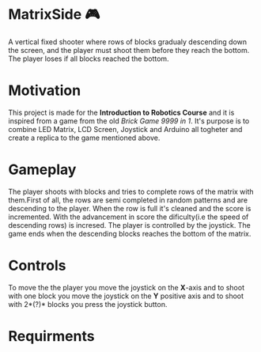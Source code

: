 # MatrixSide :video_game:
A vertical fixed shooter where rows of blocks gradualy descending down the screen, and the player must shoot them before they reach the bottom. The player loses if all blocks reached the bottom.

# Motivation
This project is made for the **Introduction to Robotics Course** and it is inspired from a game from the old *Brick Game 9999 in 1*. It's purpose is to combine LED Matrix, LCD Screen, Joystick and Arduino all togheter and create a replica to the game mentioned above.

# Gameplay
The player shoots with blocks and tries to complete rows of the matrix with them.First of all, the rows are semi completed in random patterns and are descending to the player. When the row is full it's cleaned and the score is incremented. With the advancement in score the dificulty(i.e the speed of descending rows) is incresed. The player is controlled by the joystick. The game ends when the descending blocks reaches the bottom of the matrix. 

# Controls
To move the the player you move the joystick on the **X**-axis and to shoot with one block you move the joystick on the **Y** positive axis and to shoot with 2*(?)* blocks you press the joystick button.

# Requirments
 
